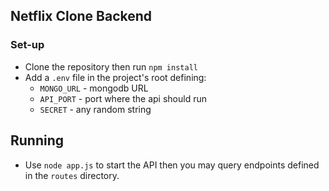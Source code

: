 ## Netflix Clone Backend

### Set-up

* Clone the repository then run `npm install`
* Add a `.env` file in the project's root defining:
    - `MONGO_URL` - mongodb URL
    * `API_PORT` - port where the api should run
    * `SECRET` - any random string
  
## Running

* Use `node app.js` to start the API then you may query endpoints defined
  in the `routes` directory.
